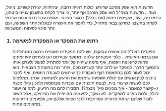 ﻿חדשנות הוא עסק מורכב שדורש יכולות ראייה רחבה, יצירתיות, יצירת קשרים, ניהול, ועוד... חדשנות בצה"ל הוא עסק מורכב אף יותר, כי צריך לקחת בחשבון ענייני ביטחון, הירארכיה, ועוד, שקיימים פחות (אם בכלל) במגזר הפרטי. אספנו עבורכם 5 עצות שכדאי לקחת בחשבון כחדשן צבאי מתחיל, כדי להפוך את העשייה לבעלות יותר השפעה, ועם יותר סיכוי לפיתוח והמשכיות

<ol>
<h3><li>רתמו את המפקד או המפקדת למשימה</li></h3>

מפקדים בצה"ל הם אנשים עסוקים, ויש להם תפקידים חשובים ברמה המנהלתית וגם
ברמה האישית – כלפי הפקודים שלהם. מתוקף עבודתם הם לעיתים יהיו זמינים
פחות לרעיונות ויוזמות, ואף נדמה שיהיה קל יותר להתחיל לפעול ולעדכן אותו
בהמשך הדרך. למפקד יש לרוב יותר קשרים מכם, ויותר כוח במערכת הצבאית. הוא
יכול לעזור לכם בהתאמת רצף העבודה כך שיתאים לעבודה היזמית, ואף לחבר
בינכם לבין אנשים עם יכולת השפעה שימנפו את הרעיון למציאות. אנחנו
ממליצים לכם לעשות שיעורי בית, לבנות תוכנית עם עובדות מבוססות ולהכין
פיץ' מנצח (+קישור למאמר - איך מכינים פיץ' מנצח?). תסבירו להם מה
הרעיון, למה זה יעזור לכלל, ולמה בפרט למפקדים. לא נשקר, לפעמים הם יפילו
את הפרויקט, אבל חשוב לזכור שלהם יש את הראייה המרחבית לגבי הצוות שלכם
אין, ולפעמים הרעיונות מתאימים פחות.

</ol>

